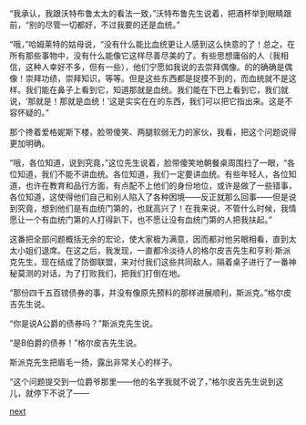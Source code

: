 
“我承认，我跟沃特布鲁太太的看法一致，”沃特布鲁先生说着，把酒杯举到眼睛跟前，“别的尽管一切都好，不过我要的还是血统。”

“哦，”哈姆莱特的姑母说，“没有什么能比血统更让人感到这么快意的了！总之，在所有那些事物中，没有什么能像它这样尽善尽美的了。有些思想庸俗的人（我相信，这种人幸好不多，但有一些），他们宁愿如我说的去崇拜偶像。的的确确是偶像！崇拜功绩，崇拜知识，等等。但是这些东西都是捉摸不到的，而血统就不是这样。我们能在鼻子上看到它，知道那就是血统。我们能在下巴上看到它，我们就说，‘那就是！那就是血统！’这是实实在在的东西，我们可以把它指出来。这是不容怀疑的。”

那个搀着爱格妮斯下楼，脸带傻笑、两腿软弱无力的家伙，我看，把这个问题说得更加明确。

“哦，各位知道，说到究竟，”这位先生说着，脸带傻笑地朝餐桌周围扫了一眼，“各位知道，我们不能不讲血统。各位知道，我们一定要讲血统。有些年轻人，各位知道，也许在教育和品行方面，有点配不上他们的身份地位，或许是做了一些错事，各位知道，这使得他们自己和别人陷入了各种困境——反正就那么回事——但是说到究竟，想到他们是有血统门第的，也就高兴了！在我来说，不管什么时候，我情愿让一个有血统门第的人打得趴下，也不愿让没有血统门第的人把我扶起。”

这番把全部问题概括无余的宏论，使大家极为满意，因而都对他另眼相看，直到太太小姐们退席。在这之后，我发现，一直都冷淡待人的格尔皮吉先生和亨利·斯派克先生，现在结成了防御联盟，来对付我们这些共同敌人，隔着桌子进行了一番神秘莫测的对话，为了打败我们，把我们打倒在地。

“那份四千五百镑债券的事，并没有像原先预料的那样进展顺利，斯派克。”格尔皮吉先生说。

“你是说A公爵的债券吗？”斯派克先生说。

“是B伯爵的债券！”格尔皮吉先生说。

斯派克先生把眉毛一扬，露出非常关心的样子。

“这个问题提交到一位爵爷那里——他的名字我就不说了，”格尔皮吉先生说到这儿，就停下不说了——

[next](page337.md)